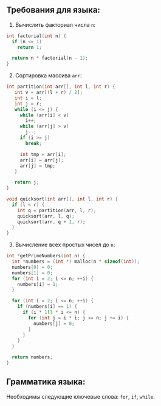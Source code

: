 ## Требования для языка:

1. Вычислить факториал числа `n`:
```c
int factorial(int n) {
  if (n <= 1)
    return 1;

  return n * factorial(n - 1);
}
```

2. Сортировка массива `arr`:
```c
int partition(int arr[], int l, int r) {
   int v = arr[(l + r) / 2];
   int i = l;
   int j = r;
   while (i <= j) {
     while (arr[i] < v)
       i++;
     while (arr[j] > v)
       j--;
     if (i >= j)
       break;

     int tmp = arr[i];
     arr[i] = arr[j];
     arr[j] = tmp;
   }

   return j;
}

void quicksort(int arr[], int l, int r) {
  if (l < r) {
    int q = partition(arr, l, r);
    quicksort(arr, l, q);
    quicksort(arr, q + 1, r);
  }
}
```

3. Вычисление всех простых чисел до `n`:
```c
int *getPrimeNumbers(int n) {
  int *numbers = (int *) malloc(n * sizeof(int));
  numbers[0] = 0;
  numbers[1] = 0;
  for (int i = 2; i <= n; ++i) {
    numbers[i] = 1;
  }

  for (int i = 2; i <= n; ++i) {
    if (numbers[i] == 1) {
      if (i * 1ll * i <= n) {
        for (int j = i * i; j <= n; j += i) {
          numbers[j] = 0;
        }
      }
    }
  }

  return numbers;
}
```

## Грамматика языка:

Необходимы следующие ключевые слова: `for`, `if`, `while`.
